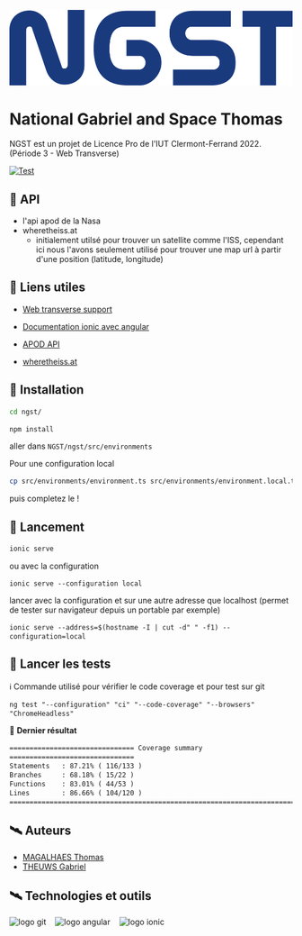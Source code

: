 ![NGST logo](ngst/src/assets/images/ngst.png)

# National Gabriel and Space Thomas

NGST est un projet de Licence Pro de l'IUT Clermont-Ferrand 2022. (Période 3 - Web Transverse)


[![Test](https://github.com/thomasMagalhaes30/NGST/actions/workflows/test.yml/badge.svg?branch=dev)](https://github.com/thomasMagalhaes30/NGST/actions/workflows/test.yml)

## 🚀 API
- l'api apod de la Nasa
- wheretheiss.at
  * initialement utilsé pour trouver un satellite comme l'ISS, cependant ici nous l'avons seulement utilisé pour trouver une map url à partir d'une position (latitude, longitude)

## 🚀 Liens utiles

- [Web transverse support](https://mavincent7.github.io/)
- [Documentation ionic avec angular](https://ionicframework.com/docs/angular/your-first-app)

- [APOD API](https://github.com/nasa/apod-api)
- [wheretheiss.at](https://wheretheiss.at/w/developer)

## 🚀 Installation
```sh
cd ngst/
```

```bash
npm install
```
aller dans `NGST/ngst/src/environments`

Pour une configuration local
```bash
cp src/environments/environment.ts src/environments/environment.local.ts
```
puis completez le !

## 🚀 Lancement
```bash
ionic serve
```
ou avec la configuration
```
ionic serve --configuration local
```
lancer avec la configuration et sur une autre adresse que localhost (permet de tester sur navigateur depuis un portable par exemple)
```
ionic serve --address=$(hostname -I | cut -d" " -f1) --configuration=local
```

## 🚀 Lancer les tests
ℹ Commande utilisé pour vérifier le code coverage et pour test sur git
```
ng test "--configuration" "ci" "--code-coverage" "--browsers" "ChromeHeadless"
```

📸 **Dernier résultat**
```
=============================== Coverage summary ===============================
Statements   : 87.21% ( 116/133 )
Branches     : 68.18% ( 15/22 )
Functions    : 83.01% ( 44/53 )
Lines        : 86.66% ( 104/120 )
================================================================================
```

## 🛰 Auteurs
- [MAGALHAES Thomas](https://github.com/thomasMagalhaes30)
- [THEUWS Gabriel](https://github.com/Amiralgaby)

## 🛰 Technologies et outils
<img style="height:64px; padding-right:16px;" align="left"
     src="https://cdn.jsdelivr.net/gh/devicons/devicon/icons/git/git-original.svg"  alt="logo git"/>
<img style="height:64px; padding-right:16px;" align="left"
     src="https://cdn.jsdelivr.net/gh/devicons/devicon/icons/angularjs/angularjs-original.svg"  alt="logo angular"/>
<img style="height:64px; padding-right:16px;" align="left"
     src="https://cdn.jsdelivr.net/gh/devicons/devicon/icons/ionic/ionic-original.svg" alt="logo ionic"/>
